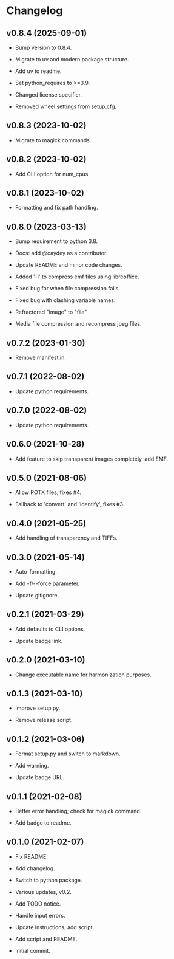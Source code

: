# Changelog


## v0.8.4 (2025-09-01)

* Bump version to 0.8.4.

* Migrate to uv and modern package structure.

* Add uv to readme.

* Set python_requires to >=3.9.

* Changed license specifier.

* Removed wheel settings from setup.cfg.


## v0.8.3 (2023-10-02)

* Migrate to magick commands.


## v0.8.2 (2023-10-02)

* Add CLI option for num_cpus.


## v0.8.1 (2023-10-02)

* Formatting and fix path handling.


## v0.8.0 (2023-03-13)

* Bump requirement to python 3.8.

* Docs: add @caydey as a contributor.

* Update README and minor code changes.

* Added '-l' to compress emf files using libreoffice.

* Fixed bug for when file compression fails.

* Fixed bug with clashing variable names.

* Refractored "image" to "file"

* Media file compression and recompress jpeg files.


## v0.7.2 (2023-01-30)

* Remove manifest.in.


## v0.7.1 (2022-08-02)

* Update python requirements.


## v0.7.0 (2022-08-02)

* Update python requirements.


## v0.6.0 (2021-10-28)

* Add feature to skip transparent images completely, add EMF.


## v0.5.0 (2021-08-06)

* Allow POTX files, fixes #4.

* Fallback to 'convert' and 'identify', fixes #3.


## v0.4.0 (2021-05-25)

* Add handling of transparency and TIFFs.


## v0.3.0 (2021-05-14)

* Auto-formatting.

* Add -f/--force parameter.

* Update gitignore.


## v0.2.1 (2021-03-29)

* Add defaults to CLI options.

* Update badge link.


## v0.2.0 (2021-03-10)

* Change executable name for harmonization purposes.


## v0.1.3 (2021-03-10)

* Improve setup.py.

* Remove release script.


## v0.1.2 (2021-03-06)

* Format setup.py and switch to markdown.

* Add warning.

* Update badge URL.


## v0.1.1 (2021-02-08)

* Better error handling; check for magick command.

* Add badge to readme.


## v0.1.0 (2021-02-07)

* Fix README.

* Add changelog.

* Switch to python package.

* Various updates, v0.2.

* Add TODO notice.

* Handle input errors.

* Update instructions, add script.

* Add script and README.

* Initial commit.


